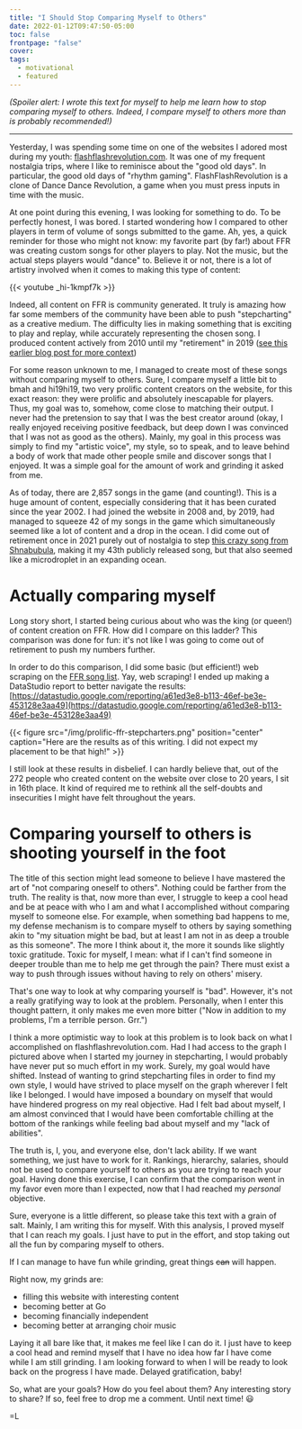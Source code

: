 ```yaml
---
title: "I Should Stop Comparing Myself to Others"
date: 2022-01-12T09:47:50-05:00
toc: false
frontpage: "false"
cover:
tags:
  - motivational
  - featured
---
```


_(Spoiler alert: I wrote this text for myself to help me learn how to stop comparing myself to others. Indeed,
I compare myself to others more than is probably recommended!)_

---

Yesterday, I was spending some time on one of the websites I adored most during my youth:
[flashflashrevolution.com](https://flashflashrevolution.com). It was one of my frequent nostalgia trips, where
I like to reminisce about the "good old days". In particular, the good old days of "rhythm gaming".
FlashFlashRevolution is a clone of Dance Dance Revolution, a game when you must press inputs in time with the
music.

At one point during this evening, I was looking for something to do. To be perfectly honest, I was bored. I
started wondering how I compared to other players in term of volume of songs submitted to the game. Ah, yes,
a quick reminder for those who might not know: my favorite part (by far!) about FFR was creating custom songs
for other players to play. Not the music, but the actual steps players would "dance" to. Believe it or not,
there is a lot of artistry involved when it comes to making this type of content:

{{< youtube _hi-1kmpf7k >}}

Indeed, all content on FFR is community generated. It truly is amazing how far some members of the community
have been able to push "stepcharting" as a creative medium. The difficulty lies in making something that is
exciting to play and replay, while accurately representing the chosen song. I produced content actively from
2010 until my "retirement" in 2019 ([see this earlier blog post for more
context](/posts/2021/04/my-rhythm-gaming-legacy/))

For some reason unknown to me, I managed to create most of these songs without comparing myself to others.
Sure, I compare myself a little bit to bmah and hi19hi19, two very prolific content creators on the website,
for this exact reason: they were prolific and absolutely inescapable for players. Thus, my goal was to,
somehow, come close to matching their output. I never had the pretension to say that I was the best creator
around (okay, I really enjoyed receiving positive feedback, but deep down I was convinced that I was not as
good as the others). Mainly, my goal in this process was simply to find my "artistic voice", my style, so to
speak, and to leave behind a body of work that made other people smile and discover songs that I enjoyed. It
was a simple goal for the amount of work and grinding
it asked from me.

As of today, there are 2,857 songs in the game (and counting!). This is a huge amount of content, especially
considering that it has been curated since the year 2002. I had joined the website in 2008 and, by 2019, had
managed to squeeze 42 of my songs in the game which simultaneously seemed like a lot of content and a drop in
the ocean. I did come out of retirement once in 2021 purely out of nostalgia to step [this
crazy song from Shnabubula](https://www.youtube.com/watch?v=xOzWQse-KDU), making it my 43th publicly released
song, but that also seemed like a microdroplet in an expanding ocean.

# Actually comparing myself

Long story short, I started being curious about who was the king (or queen!) of content creation on FFR. How
did I compare on this ladder? This comparison was done for fun: it's not like I was going to come out of
retirement to push my numbers further.

In order to do this comparison, I did some basic (but efficient!) web scraping on the [FFR song
list](https://www.flashflashrevolution.com/FFRStats/FFRSongs.php?). Yay, web scraping! I ended up making a
DataStudio report to better navigate the results:
[https://datastudio.google.com/reporting/a61ed3e8-b113-46ef-be3e-453128e3aa49](https://datastudio.google.com/reporting/a61ed3e8-b113-46ef-be3e-453128e3aa49)

{{< figure src="/img/prolific-ffr-stepcharters.png" position="center" caption="Here are the results as of this writing. I did not expect my placement to be that high!" >}}

I still look at these results in disbelief. I can hardly believe that, out of the 272 people who created
content on the website over close to 20 years, I sit in 16th place. It kind of required me to rethink all the
self-doubts and insecurities I might have felt throughout the years.

# Comparing yourself to others is shooting yourself in the foot

The title of this section might lead someone to believe I have mastered the art of "not comparing oneself to
others". Nothing could be farther from the truth. The reality is that, now more than ever, I struggle to keep
a cool head and be at peace with who I am and what I accomplished without comparing myself to someone else.
For example, when something bad happens to me, my defense mechanism is to compare myself to others by saying
something akin to "my situation might be bad, but at least I am not in as deep a trouble as this someone". The
more I think about it, the more it sounds like slightly toxic gratitude. Toxic for myself, I mean: what if I
can't find someone in deeper trouble than me to help me get through the pain? There must exist a way to push
through issues without having to rely on others' misery.

That's one way to look at why comparing yourself is "bad". However, it's not a really gratifying way to look
at the problem. Personally, when I enter this thought pattern, it only makes me even more bitter ("Now in
addition to my problems, I'm a terrible person. Grr.")

I think a more optimistic way to look at this problem is to look back on what I accomplished on
flashflashrevolution.com. Had I had access to the graph I pictured above when I started my journey in
stepcharting, I would probably have never put so much effort in my work. Surely, my goal would have shifted.
Instead of wanting to grind stepcharting files in order to find my own style, I would have strived to place
myself on the graph wherever I felt like I belonged. I would have imposed a boundary on myself that would have
hindered progress on my real objective. Had I felt bad about myself, I am almost convinced that I would have
been comfortable chilling at the bottom of the rankings while feeling bad about myself and my "lack of
abilities".

The truth is, I, you, and everyone else, don't lack ability. If we want something, we just have to work for
it. Rankings, hierarchy, salaries, should not be used to compare yourself to others as you are trying to reach
your goal. Having done this exercise, I can confirm that the comparison went in my favor even more than I
expected, now that I had reached my *personal* objective.

Sure, everyone is a little different, so please take this text with a grain of salt. Mainly, I am writing this
for myself. With this analysis, I proved myself that I can reach my goals. I just have to put in the effort,
and stop taking out all the fun by comparing myself to others.

If I can manage to have fun while grinding, great things ~~can~~ will happen.

Right now, my grinds are:
- filling this website with interesting content
- becoming better at Go
- becoming financially independent
- becoming better at arranging choir music

Laying it all bare like that, it makes me feel like I can do it. I just have to keep a cool head and remind
myself that I have no idea how far I have come while I am still grinding. I am looking forward to when I will
be ready to look back on the progress I have made. Delayed gratification, baby!

So, what are your goals? How do you feel about them? Any interesting story to share? If so, feel free to drop
me a comment. Until next time! :smiley:

=L
